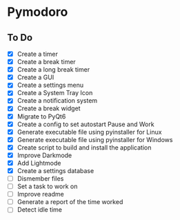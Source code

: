 # Pymodoro

## To Do
- [x] Create a timer
- [x] Create a break timer
- [x] Create a long break timer
- [x] Create a GUI
- [x] Create a settings menu
- [x] Create a System Tray Icon
- [x] Create a notification system
- [x] Create a break widget
- [x] Migrate to PyQt6
- [x] Create a config to set autostart Pause and Work
- [x] Generate executable file using pyinstaller for Linux
- [x] Generate executable file using pyinstaller for Windows
- [x] Create script to build and install the application
- [x] Improve Darkmode
- [x] Add Lightmode
- [x] Create a settings database
- [ ] Dismember files
- [ ] Set a task to work on
- [ ] Improve readme
- [ ] Generate a report of the time worked
- [ ] Detect idle time